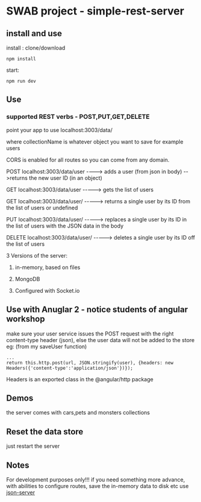 # SWAB project - simple-rest-server

## install and use
install : clone/download 
 
````
npm install
````
start:   
````
npm run dev
````
 
 
## Use

### supported REST verbs - POST,PUT,GET,DELETE

point your app to use localhost:3003/data/<collectionName>

where collectionName is whatever object you want to save for example users

CORS is enabled for all routes so you can come from any domain.

POST localhost:3003/data/user ----> adds a user (from json in body) -->returns the new user ID (in an object)
 
GET localhost:3003/data/user -----> gets the list of users

GET localhost:3003/data/user/<id> -----> returns a single user by its ID from the list of users or undefined

PUT localhost:3003/data/user/<id> -----> replaces a single user by its ID in the list of users with the JSON data in the body

DELETE localhost:3003/data/user/<id> -----> deletes a single user by its ID off the list of users

3 Versions of the server:

1.  in-memory, based on files

2.  MongoDB

3.  Configured with Socket.io



## Use with Anuglar 2 - notice students of angular workshop

make sure your user service issues the POST request with the right content-type header (json), else the user data will not be added to the store
eg: (from my saveUser function)
```
...
return this.http.post(url, JSON.stringify(user), {headers: new Headers({'content-type':'application/json'})});
```

Headers is an exported class in the @angular/http package

## Demos

the server comes with cars,pets and monsters collections

## Reset the data store

just restart the server

## Notes 

For development purposes only!!!
if you need something more advance, with abilities to configure routes, save the in-memory data to disk etc use [json-server](https://www.npmjs.com/package/json-server)
